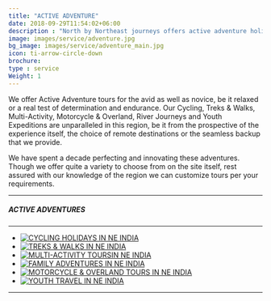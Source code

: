 ```yaml
---
title: "ACTIVE ADVENTURE"
date: 2018-09-29T11:54:02+06:00
description : "North by Northeast journeys offers active adventure holidays across Northeast India. Cycling, Trekking, Overland, River trips, Youth travel and more."
image: images/service/adventure.jpg
bg_image: images/service/adventure_main.jpg
icon: ti-arrow-circle-down
brochure: 
type : service
Weight: 1
---
```


We offer Active Adventure tours for the avid as well as novice, be it relaxed or a real test of determination and endurance. Our Cycling, Treks & Walks, Multi-Activity, Motorcycle & Overland, River Journeys and Youth Expeditions are unparalleled in this region, be it from the prospective of the experience itself, the choice of remote destinations or the seamless backup that we provide.

 We have spent a decade perfecting and innovating these adventures. Though we offer quite a variety to choose from on the site itself, rest assured with our knowledge of the region we can customize tours per your requirements.

---
##### **ACTIVE ADVENTURES**
---


+ [![CYCLING HOLIDAYS IN NE INDIA](/images/links/cycling-in-NE-India.jpg)](/cycling/)
+ [![TREKS & WALKS IN NE INDIA](/images/links/treks&walks-in-NE-India.jpg)](/treks/)
+ [![MULTI-ACTIVITY TOURSIN NE INDIA ](/images/links/active-tours-NE-India.jpg)](/multiactivity/)
+ [![FAMILY ADVENTURES IN NE INDIA](/images/links/FAMILY-HOLIDAYS-in-NE-India.jpg)](/family/)
+ [![MOTORCYCLE & OVERLAND TOURS IN NE INDIA](/images/links/MOTORCYCLE&OVERLAND-in-NE-India.jpg)](/motorcycle/)
+ [![YOUTH TRAVEL IN NE INDIA](/images/links/youth-travel-in-NE-India.jpg)](/youth/)


---


